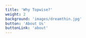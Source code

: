 ```yaml
---
title: 'Why Topwise?'
weight: 2
background: 'images/dreamthin.jpg'
button: 'About Us'
buttonLink: 'about'
---
```


